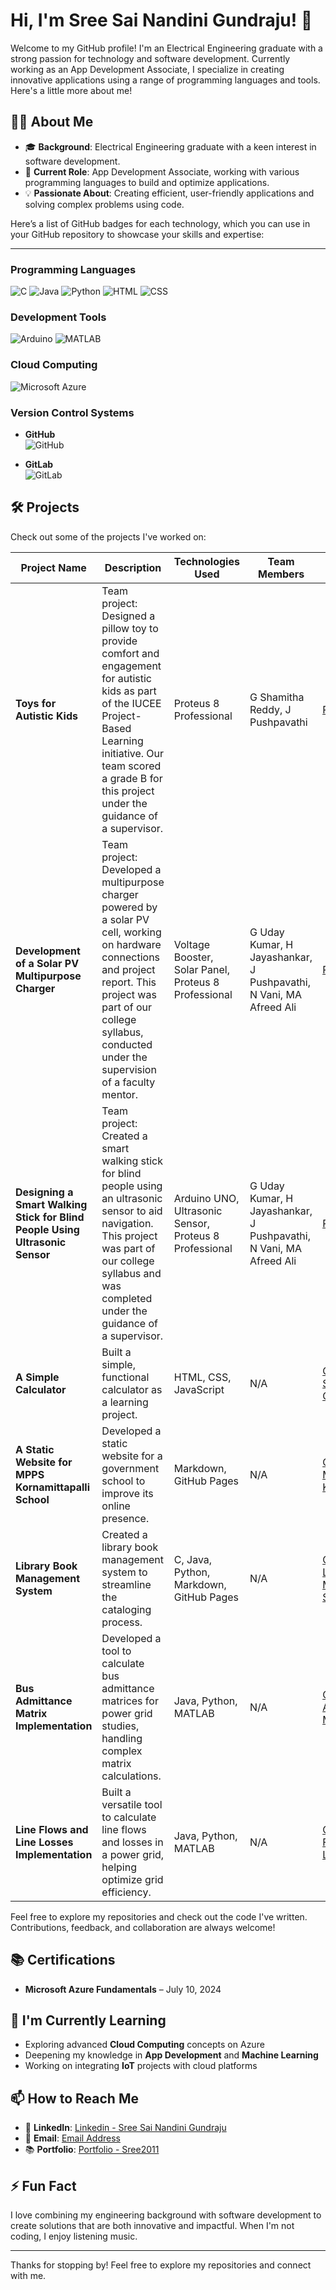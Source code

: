 # Hi, I'm Sree Sai Nandini Gundraju! 👋

Welcome to my GitHub profile! I'm an Electrical Engineering graduate with a strong passion for technology and software development. Currently working as an App Development Associate, I specialize in creating innovative applications using a range of programming languages and tools. Here's a little more about me!

## 👨‍💻 About Me
- 🎓 **Background**: Electrical Engineering graduate with a keen interest in software development.
- 💼 **Current Role**: App Development Associate, working with various programming languages to build and optimize applications.
- 💡 **Passionate About**: Creating efficient, user-friendly applications and solving complex problems using code.

Here’s a list of GitHub badges for each technology, which you can use in your GitHub repository to showcase your skills and expertise:

---

### **Programming Languages**  
  ![C](https://img.shields.io/badge/C-Beginner-FFA07A?logoColor=blue&labelColor=blue)
  ![Java](https://img.shields.io/badge/Java-Beginner-FFA07A?logoColor=blue&labelColor=blue)
  ![Python](https://img.shields.io/badge/Python-Intermediate-FA8072?logoColor=blue&labelColor=blue)
  ![HTML](https://img.shields.io/badge/HTML-Intermediate-FA8072?logoColor=blue&labelColor=blue)
  ![CSS](https://img.shields.io/badge/CSS-Intermediate-FA8072?logoColor=blue&labelColor=blue)

### **Development Tools** 
  ![Arduino](https://img.shields.io/badge/Arduino%20UNO-Beginner-FFA07A?logoColor=black&labelColor=orange)
  ![MATLAB](https://img.shields.io/badge/MATLAB-Beginner-FFA07A?logo=Java&logoColor=black&labelColor=orange)

### **Cloud Computing**
  ![Microsoft Azure](https://img.shields.io/badge/-Microsoft%20Azure-0078D4?logo=microsoft-azure&logoColor=white&style=flat)

### **Version Control Systems**
- **GitHub**  
  ![GitHub](https://img.shields.io/badge/-GitHub-181717?logo=github&logoColor=white&style=flat)

- **GitLab**  
  ![GitLab](https://img.shields.io/badge/-GitLab-FC6D26?logo=gitlab&logoColor=white&style=flat)

## 🛠️ Projects

Check out some of the projects I've worked on:

| **Project Name** | **Description** | **Technologies Used** | **Team Members** | **Link** |
|------------------|-----------------|-----------------------|------------------|----------|
| **Toys for Autistic Kids** | Team project: Designed a pillow toy to provide comfort and engagement for autistic kids as part of the IUCEE Project-Based Learning initiative. Our team scored a grade B for this project under the guidance of a supervisor. | Proteus 8 Professional | G Shamitha Reddy, J Pushpavathi | [Presentation](https://docs.google.com/presentation/d/1S8wO9kZYVjpJ093yIf9HCaSIm35YqRpH/edit?usp=sharing&ouid=100719691743885633732&rtpof=true&sd=true) |
| **Development of a Solar PV Multipurpose Charger** | Team project: Developed a multipurpose charger powered by a solar PV cell, working on hardware connections and project report. This project was part of our college syllabus, conducted under the supervision of a faculty mentor. | Voltage Booster, Solar Panel, Proteus 8 Professional | G Uday Kumar, H Jayashankar, J Pushpavathi, N Vani, MA Afreed Ali | [Report](https://drive.google.com/file/d/1PDeob6k3VOnDo0dQyoafGPzC1hCQknIQ/view?usp=sharing) |
| **Designing a Smart Walking Stick for Blind People Using Ultrasonic Sensor** | Team project: Created a smart walking stick for blind people using an ultrasonic sensor to aid navigation. This project was part of our college syllabus and was completed under the guidance of a supervisor. | Arduino UNO, Ultrasonic Sensor, Proteus 8 Professional | G Uday Kumar, H Jayashankar, J Pushpavathi, N Vani, MA Afreed Ali | [Report](https://drive.google.com/file/d/1x4I_NYl9spLyIM0BQqtgIlD4Gl3TtJzT/view?usp=sharing) |
| **A Simple Calculator** | Built a simple, functional calculator as a learning project. | HTML, CSS, JavaScript | N/A | [GitHub - A Simple Calculator](https://sree2011.github.io/a-simple-calculator/) |
| **A Static Website for MPPS Kornamittapalli School** | Developed a static website for a government school to improve its online presence. | Markdown, GitHub Pages | N/A | [GitHub - MPPS Kornamittapalli](https://sree2011.github.io/mpps-kornamittapalli/) |
| **Library Book Management System** | Created a library book management system to streamline the cataloging process. | C, Java, Python, Markdown, GitHub Pages | N/A | [GitHub - Library Book Management System](https://sree2011.github.io/library-management-system-main-doc/) |
| **Bus Admittance Matrix Implementation** | Developed a tool to calculate bus admittance matrices for power grid studies, handling complex matrix calculations. | Java, Python, MATLAB | N/A | [GitHub - Bus Admittance Matrix](https://sree2011.github.io/bus-admittance-matrix/) |
| **Line Flows and Line Losses Implementation** | Built a versatile tool to calculate line flows and losses in a power grid, helping optimize grid efficiency. | Java, Python, MATLAB | N/A | [GitHub - Line Flows and Line Losses](https://sree2011.github.io/line-flows-and-losses/) |

Feel free to explore my repositories and check out the code I've written. Contributions, feedback, and collaboration are always welcome!

## 📚 Certifications
- **Microsoft Azure Fundamentals** – July 10, 2024

## 🌱 I'm Currently Learning
- Exploring advanced **Cloud Computing** concepts on Azure
- Deepening my knowledge in **App Development** and **Machine Learning**
- Working on integrating **IoT** projects with cloud platforms

## 📫 How to Reach Me
- 💬 **LinkedIn**: [Linkedin - Sree Sai Nandini Gundraju](https://www.linkedin.com/in/g-sree-sai-nandini/)
- 📧 **Email**: [Email Address](mailto:gundrajusreesainandini@gmail.com)
- 📚 **Portfolio**: [Portfolio - Sree2011](https://sree2011.github.io/portfolio-md-Sree2011/)

## ⚡ Fun Fact
I love combining my engineering background with software development to create solutions that are both innovative and impactful. When I'm not coding, I enjoy listening music.

---

Thanks for stopping by! Feel free to explore my repositories and connect with me.
